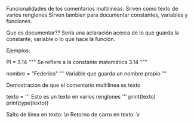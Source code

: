 Funcionalidades de los comentarios multilineas:
Sirven como texto de varios renglones
Sirven tambien para documentar constantes, variables y funciones.

Que es documentar??
Sería una aclaración acerca de lo que guarda la constante, variable o lo que hace la función.

Ejemplos:

PI = 3.14
"""
Se refiere a la constante matemática 3.14
"""

nombre = "Federico"
'''
Variable que guarda un nombre propio
'''


Demostración de que el comentario multilínea es texto

texto = '''
Esto es un
texto en
varios renglones
'''
print(texto)
print(type(texto))

Salto de línea en texto: \n
Retorno de carro en texto: \r

